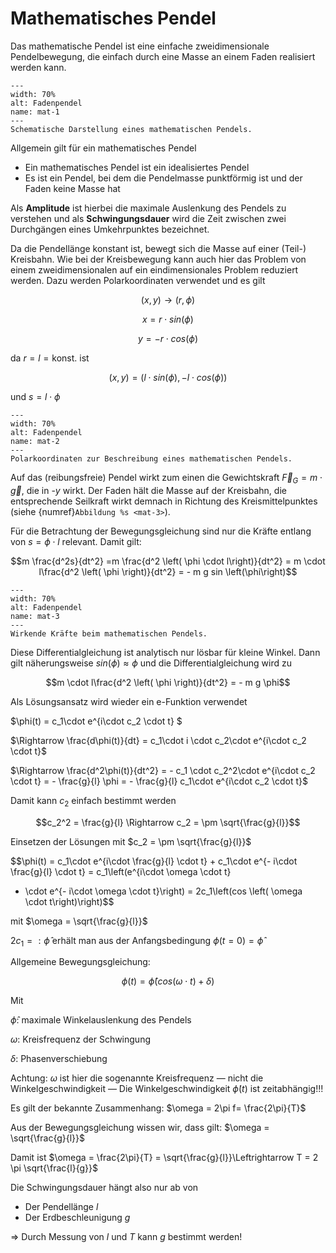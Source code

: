 # Mathematisches Pendel

Das mathematische Pendel ist eine einfache zweidimensionale Pendelbewegung, die einfach durch eine Masse an einem Faden realisiert werden kann. 

```{figure} Bilder_Schwingungen/Fadenpendel.svg
---
width: 70%
alt: Fadenpendel
name: mat-1
---
Schematische Darstellung eines mathematischen Pendels.
 ```

Allgemein gilt für ein mathematisches Pendel

* Ein mathematisches Pendel ist ein idealisiertes Pendel
* Es ist ein Pendel, bei dem die Pendelmasse punktförmig ist und der Faden keine Masse hat

Als **Amplitude** ist hierbei die maximale Auslenkung des Pendels zu verstehen und als **Schwingungsdauer** wird die Zeit zwischen zwei Durchgängen eines Umkehrpunktes bezeichnet. 

Da die Pendellänge konstant ist, bewegt sich die Masse auf einer (Teil-) Kreisbahn. Wie bei der Kreisbewegung kann auch hier das Problem von einem zweidimensionalen auf ein eindimensionales Problem reduziert werden. Dazu werden Polarkoordinaten verwendet und es gilt

$$\left(x,y \right) \longrightarrow \left(r,\phi\right)$$

$$x = r \cdot sin \left(\phi\right)$$

$$y = - r \cdot cos \left(\phi\right)$$

da $r = l = \text{konst}.$ ist

$$\left(x,y \right) = \left(l \cdot sin \left( \phi \right), - l \cdot cos \left( \phi \right) \right)$$

und $s = l \cdot \phi$

```{figure} Bilder_Schwingungen/Fadenpendel_2.svg
---
width: 70%
alt: Fadenpendel
name: mat-2
---
Polarkoordinaten zur Beschreibung eines mathematischen Pendels.
 ```
Auf das (reibungsfreie) Pendel wirkt zum einen die Gewichtskraft $\vec{F}_G = m \cdot \vec{g}$, die in -$y$ wirkt. Der Faden hält die Masse auf der Kreisbahn, die entsprechende Seilkraft wirkt demnach in Richtung des Kreismittelpunktes (siehe {numref}`Abbildung %s <mat-3>`).

Für die Betrachtung der Bewegungsgleichung sind nur die Kräfte entlang von $s=\phi\cdot l$ relevant.
Damit gilt:

$$m \frac{d^2s}{dt^2} =m \frac{d^2 \left( \phi \cdot l\right)}{dt^2} =  m \cdot l\frac{d^2 \left( \phi \right)}{dt^2} = - m g sin \left(\phi\right)$$


 ```{figure} Bilder_Schwingungen/Fadenpendel_3.png
---
width: 70%
alt: Fadenpendel
name: mat-3
---
Wirkende Kräfte beim mathematischen Pendels.
 ```

Diese Differentialgleichung ist analytisch nur lösbar für kleine Winkel. Dann gilt näherungsweise $sin \left( \phi \right) \approx \phi$ und die Differentialgleichung wird zu

$$m \cdot l\frac{d^2 \left( \phi \right)}{dt^2} = - m g \phi$$

Als Lösungsansatz wird wieder ein e-Funktion verwendet

$\phi(t) = c_1\cdot e^{i\cdot c_2 \cdot t} $

$\Rightarrow \frac{d\phi(t)}{dt} = c_1\cdot i \cdot c_2\cdot e^{i\cdot c_2 \cdot t}$

$\Rightarrow \frac{d^2\phi(t)}{dt^2} = - c_1 \cdot c_2^2\cdot e^{i\cdot c_2 \cdot t} = -  \frac{g}{l} \phi = -  \frac{g}{l} c_1\cdot e^{i\cdot c_2 \cdot t}$

Damit kann $c_2$ einfach bestimmt werden

$$c_2^2 = \frac{g}{l} \Rightarrow c_2 = \pm \sqrt{\frac{g}{l}}$$

Einsetzen der Lösungen mit $c_2 = \pm \sqrt{\frac{g}{l}}$

$$\phi(t) = c_1\cdot e^{i\cdot \frac{g}{l} \cdot t} +  c_1\cdot e^{- i\cdot \frac{g}{l} \cdot t} = c_1\left(e^{i\cdot \omega \cdot t}
+ \cdot e^{- i\cdot \omega \cdot t}\right) = 2c_1\left(cos \left( \omega \cdot t\right)\right)$$

mit $\omega = \sqrt{\frac{g}{l}}$

$2c_1 =: \hat{\phi}$ erhält man aus der Anfangsbedingung $\phi (t = 0) = \hat{\phi}$

Allgemeine Bewegungsgleichung:

$$\phi(t) = \hat{\phi}\left(cos \left( \omega \cdot t\right)+ \delta\right)$$

Mit

$\hat{\phi}$: maximale Winkelauslenkung des Pendels

$\omega$: Kreisfrequenz der Schwingung

$\delta$: Phasenverschiebung

Achtung:
$\omega$ ist hier die sogenannte Kreisfrequenz — nicht die Winkelgeschwindigkeit —
Die Winkelgeschwindigkeit $\dot\phi(t)$ ist zeitabhängig!!!

Es gilt der bekannte Zusammenhang: $\omega = 2\pi f= \frac{2\pi}{T}$

Aus der Bewegungsgleichung wissen wir, dass gilt: $\omega = \sqrt{\frac{g}{l}}$

Damit ist $\omega = \frac{2\pi}{T} = \sqrt{\frac{g}{l}}\Leftrightarrow T = 2 \pi \sqrt{\frac{l}{g}}$

Die Schwingungsdauer hängt also nur ab von 
* Der Pendellänge $l$
* Der Erdbeschleunigung $g$

$\Rightarrow$ Durch Messung von $l$ und $T$ kann $g$ bestimmt werden!

